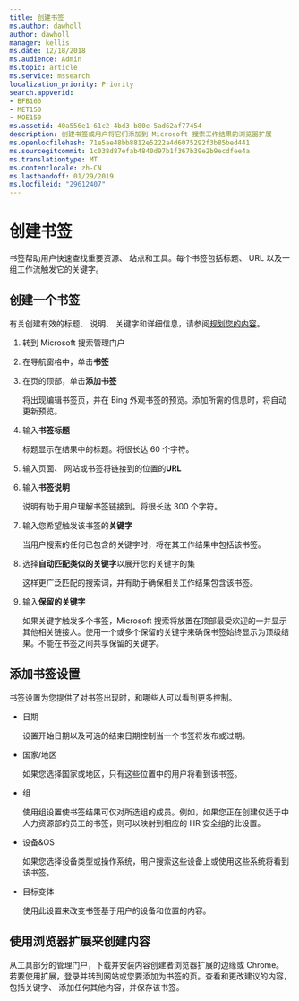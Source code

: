 ```yaml
---
title: 创建书签
ms.author: dawholl
author: dawholl
manager: kellis
ms.date: 12/18/2018
ms.audience: Admin
ms.topic: article
ms.service: mssearch
localization_priority: Priority
search.appverid:
- BFB160
- MET150
- MOE150
ms.assetid: 40a556e1-61c2-4bd3-b80e-5ad62af77454
description: 创建书签或用户将它们添加到 Microsoft 搜索工作结果的浏览器扩展
ms.openlocfilehash: 71e5ae48bb8812e5222a4d6075292f3b85bed441
ms.sourcegitcommit: 1c038d87efab4840d97b1f367b39e2b9ecdfee4a
ms.translationtype: MT
ms.contentlocale: zh-CN
ms.lasthandoff: 01/29/2019
ms.locfileid: "29612407"
---
```

# <a name="create-bookmarks"></a>创建书签

书签帮助用户快速查找重要资源、 站点和工具。每个书签包括标题、 URL 以及一组工作流触发它的关键字。
  
## <a name="create-a-bookmark"></a>创建一个书签

有关创建有效的标题、 说明、 关键字和详细信息，请参阅[规划您的内容](plan-your-content.md)。
  
1. 转到 Microsoft 搜索管理门户
    
2. 在导航窗格中，单击**书签**
    
3. 在页的顶部，单击**添加书签**
    
    将出现编辑书签页，并在 Bing 外观书签的预览。添加所需的信息时，将自动更新预览。
    
4. 输入**书签标题**
    
    标题显示在结果中的标题。将很长达 60 个字符。
    
5. 输入页面、 网站或书签将链接到的位置的**URL** 
    
6. 输入**书签说明**
    
    说明有助于用户理解书签链接到。将很长达 300 个字符。
    
7. 输入您希望触发该书签的**关键字** 
    
    当用户搜索的任何已包含的关键字时，将在其工作结果中包括该书签。
    
8. 选择**自动匹配类似的关键字**以展开您的关键字的集 
    
    这样更广泛匹配的搜索词，并有助于确保相关工作结果包含该书签。
    
9. 输入**保留的关键字**
    
    如果关键字触发多个书签，Microsoft 搜索将放置在顶部最受欢迎的一并显示其他相关链接人。使用一个或多个保留的关键字来确保书签始终显示为顶级结果。不能在书签之间共享保留的关键字。
    
## <a name="add-bookmark-settings"></a>添加书签设置

书签设置为您提供了对书签出现时，和哪些人可以看到更多控制。
  
- 日期
    
    设置开始日期以及可选的结束日期控制当一个书签将发布或过期。 
    
- 国家/地区
    
    如果您选择国家或地区，只有这些位置中的用户将看到该书签。
    
- 组
    
    使用组设置使书签结果可仅对所选组的成员。例如，如果您正在创建仅适于中人力资源部的员工的书签，则可以映射到相应的 HR 安全组的此设置。
    
- 设备&amp;OS
    
    如果您选择设备类型或操作系统，用户搜索这些设备上或使用这些系统将看到该书签。
    
- 目标变体
    
    使用此设置来改变书签基于用户的设备和位置的内容。
    
## <a name="use-a-browser-extension-to-create-content"></a>使用浏览器扩展来创建内容

从工具部分的管理门户，下载并安装内容创建者浏览器扩展的边缘或 Chrome。若要使用扩展，登录并转到网站或您要添加为书签的页。查看和更改建议的内容，包括关键字、 添加任何其他内容，并保存该书签。